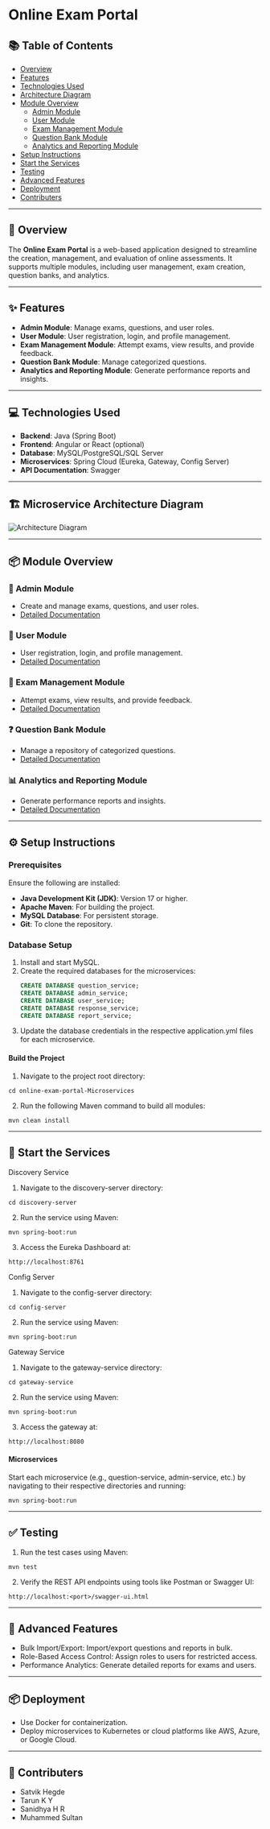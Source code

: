 # Online Exam Portal

## 📚 Table of Contents
- [Overview](#-📝-overview)
- [Features](#-✨-features)
- [Technologies Used](#-💻-technologies-used)
- [Architecture Diagram](#-🏗️-microservice-architecture-diagram)
- [Module Overview](#-📦-module-overview)
  - [Admin Module](#-🔧-admin-module)
  - [User Module](#-👤-user-module)
  - [Exam Management Module](#-📝-exam-management-module)
  - [Question Bank Module](#-❓-question-bank-module)
  - [Analytics and Reporting Module](#-📊-analytics-and-reporting-module)
- [Setup Instructions](#-⚙️-setup-instructions)
- [Start the Services](#-🚀-start-the-services)
- [Testing](#-✅-testing)
- [Advanced Features](#-🌟-advanced-features)
- [Deployment](#-📦-deployment)
- [Contributers](#-🤝-contributers)


---

## 📝 Overview
The **Online Exam Portal** is a web-based application designed to streamline the creation, management, and evaluation of online assessments. It supports multiple modules, including user management, exam creation, question banks, and analytics.

---

## ✨ Features
- **Admin Module**: Manage exams, questions, and user roles.
- **User Module**: User registration, login, and profile management.
- **Exam Management Module**: Attempt exams, view results, and provide feedback.
- **Question Bank Module**: Manage categorized questions.
- **Analytics and Reporting Module**: Generate performance reports and insights.

---

## 💻 Technologies Used
- **Backend**: Java (Spring Boot)
- **Frontend**: Angular or React (optional)
- **Database**: MySQL/PostgreSQL/SQL Server
- **Microservices**: Spring Cloud (Eureka, Gateway, Config Server)
- **API Documentation**: Swagger

---

## 🏗️ Microservice Architecture Diagram
![Architecture Diagram](images/arch.drawio.svg)

---

## 📦 Module Overview

### 🔧 Admin Module
- Create and manage exams, questions, and user roles.
- [Detailed Documentation](admin.md)

### 👤 User Module
- User registration, login, and profile management.
- [Detailed Documentation](User.md)

### 📝 Exam Management Module
- Attempt exams, view results, and provide feedback.
- [Detailed Documentation](Exam.md)

### ❓ Question Bank Module
- Manage a repository of categorized questions.
- [Detailed Documentation](Question.md)

### 📊 Analytics and Reporting Module
- Generate performance reports and insights.
- [Detailed Documentation](Analytics.md)

---

## ⚙️ Setup Instructions

### Prerequisites
Ensure the following are installed:
- **Java Development Kit (JDK)**: Version 17 or higher.
- **Apache Maven**: For building the project.
- **MySQL Database**: For persistent storage.
- **Git**: To clone the repository.

### Database Setup
1. Install and start MySQL.
2. Create the required databases for the microservices:
   ```sql
   CREATE DATABASE question_service;
   CREATE DATABASE admin_service;
   CREATE DATABASE user_service;
   CREATE DATABASE response_service;
   CREATE DATABASE report_service;
3. Update the database credentials in the respective application.yml files for each microservice.

#### Build the Project

1. Navigate to the project root directory:
```
cd online-exam-portal-Microservices
 ```
2. Run the following Maven command to build all modules:
```
mvn clean install
```
---
##  🚀 Start the Services

Discovery Service
1. Navigate to the discovery-server directory:
```
cd discovery-server
```
2. Run the service using Maven:
```
mvn spring-boot:run
```
3. Access the Eureka Dashboard at:
```
http://localhost:8761
```

Config Server
1. Navigate to the config-server directory:
```
cd config-server
```
2. Run the service using Maven:
```
mvn spring-boot:run
```
Gateway Service
1. Navigate to the gateway-service directory:
```
cd gateway-service
```
2. Run the service using Maven:
```
mvn spring-boot:run
```
3. Access the gateway at:
```
http://localhost:8080
```
#### Microservices

Start each microservice (e.g., question-service, admin-service, etc.) by navigating to their respective directories and running:
```
mvn spring-boot:run
```
---
## ✅ Testing
1. Run the test cases using Maven:
```
mvn test
```
2. Verify the REST API endpoints using tools like Postman or Swagger UI:
```
http://localhost:<port>/swagger-ui.html
```
---
##  🌟 Advanced Features

- Bulk Import/Export: Import/export questions and reports in bulk.
- Role-Based Access Control: Assign roles to users for restricted access.
- Performance Analytics: Generate detailed reports for exams and users.
----
## 📦 Deployment

- Use Docker for containerization.
- Deploy microservices to Kubernetes or cloud platforms like AWS, Azure, or Google Cloud.
---
##  🤝 Contributers

- Satvik Hegde
- Tarun K Y
- Sanidhya H R
- Muhammed Sultan

